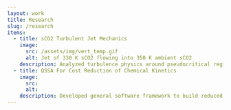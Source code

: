 ```yaml
---
layout: work
title: Research
slug: /research
items:
  - title: sCO2 Turbulent Jet Mechanics
    image:
      src: /assets/img/vert_temp.gif
      alt: Jet of 330 K sCO2 flowing into 350 K ambient sCO2
    description: Analyzed turbulence physics around pseudocritical region of supercritical carbon dioxide round turbulent jet utilizing first-principles simulation code <a href="https://amrex-combustion.github.io/PeleC/" target="_blank" rel="noopener noreferrer"><i>PeleC</i></a> and high performance computing
  - title: QSSA For Cost Reduction of Chemical Kinetics
    image:
      src:
      alt: 
    description: Developed general software framework to build reduced chemical models based on Quasi-Steady State Approximations for incorporation into Exascale Computing Project’s <a href="https://amrex-combustion.github.io/PelePhysics/index.html" target="_blank" rel="noopener noreferrer"><i>PelePhysics</i></a> repository
---
```

